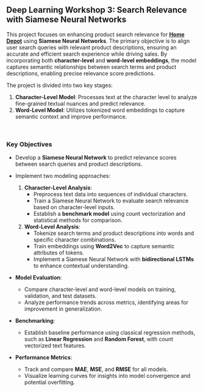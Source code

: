 ## **Deep Learning Workshop 3: Search Relevance with Siamese Neural Networks**

This project focuses on enhancing product search relevance for **[Home Depot](https://www.kaggle.com/c/home-depot-product-search-relevance/data)** using **Siamese Neural Networks**. The primary objective is to align user search queries with relevant product descriptions, ensuring an accurate and efficient search experience while driving sales. By incorporating both **character-level** and **word-level embeddings**, the model captures semantic relationships between search terms and product descriptions, enabling precise relevance score predictions.

The project is divided into two key stages:
1. **Character-Level Model**: Processes text at the character level to analyze fine-grained textual nuances and predict relevance.
2. **Word-Level Model**: Utilizes tokenized word embeddings to capture semantic context and improve performance.

&nbsp;  
### **Key Objectives**

- Develop a **Siamese Neural Network** to predict relevance scores between search queries and product descriptions.

- Implement two modeling approaches:
  1. **Character-Level Analysis**:
     - Preprocess text data into sequences of individual characters.
     - Train a Siamese Neural Network to evaluate search relevance based on character-level inputs.
     - Establish a **benchmark model** using count vectorization and statistical methods for comparison.
  2. **Word-Level Analysis**:
     - Tokenize search terms and product descriptions into words and specific character combinations.
     - Train embeddings using **Word2Vec** to capture semantic attributes of tokens.
     - Implement a Siamese Neural Network with **bidirectional LSTMs** to enhance contextual understanding.

- **Model Evaluation**:
  - Compare character-level and word-level models on training, validation, and test datasets.
  - Analyze performance trends across metrics, identifying areas for improvement in generalization.

- **Benchmarking**:
  - Establish baseline performance using classical regression methods, such as **Linear Regression** and **Random Forest**, with count vectorized text features.

- **Performance Metrics**:
  - Track and compare **MAE**, **MSE**, and **RMSE** for all models.
  - Visualize learning curves for insights into model convergence and potential overfitting.



